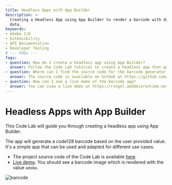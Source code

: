 ```yaml
---
title: Headless Apps with App Builder
description: >-
  Creating a Headless App using App Builder to render a barcode with dynamic
  data.
keywords:
- Adobe I/O
- Extensibility
- API Documentation
- Developer Tooling
# --- FAQs ---
faqs:
- question: How do I create a headless app using App Builder?
  answer: Follow the Code Lab tutorial to create a headless app that generates a dynamic code128 barcode based on user input using App Builder.
- question: Where can I find the source code for the barcode generator app?
  answer: The source code is available on GitHub at https://github.com/AdobeDocs/adobeio-samples-barcode-generator.
- question: How can I see a live demo of the barcode app?
  answer: You can view a live demo at https://ringel.adobeioruntime.net/api/v1/web/my-barcode-app-0.0.1/barcode?value=adobe which renders a barcode image with the value 'adobe'.
---
```

# Headless Apps with App Builder

This Code Lab will guide you through creating a headless app using App Builder.   

The app will generate a code128 barcode based on the user provided value. It's a simple app that can be used and adapted for different use cases.

* The project source code of the Code Lab is available [here](https://github.com/AdobeDocs/adobeio-samples-barcode-generator).
* [Live demo](https://ringel.adobeioruntime.net/api/v1/web/my-barcode-app-0.0.1/barcode?value=adobe). You should see a barcode image which is rendered with the value `adobe`.  

![barcode](assets/barcode-front.png)  
